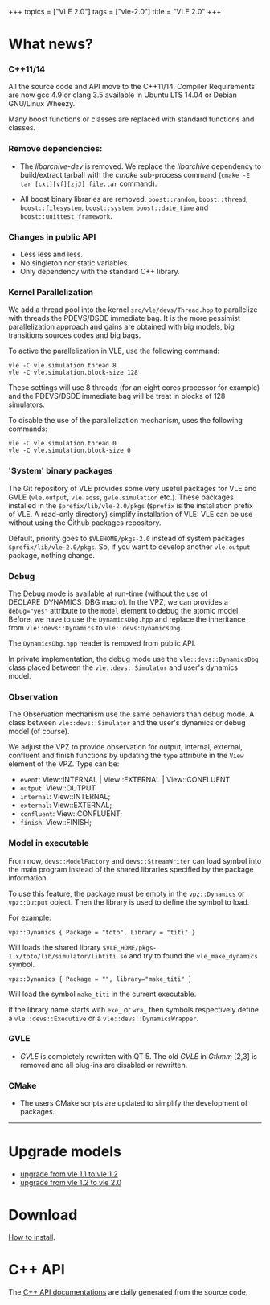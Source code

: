 +++
topics = ["VLE 2.0"]
tags = ["vle-2.0"]
title = "VLE 2.0"
+++

# What news?

### C++11/14

All the source code and API move to the C++11/14. Compiler
Requirements are now gcc 4.9 or clang 3.5 available in Ubuntu LTS
14.04 or Debian GNU/Linux Wheezy.

Many boost functions or classes are replaced with standard functions
and classes.

### Remove dependencies:

- The *libarchive-dev* is removed. We replace the *libarchive*
  dependency to build/extract tarball with the *cmake* sub-process
  command (`cmake -E tar [cxt][vf][zjJ] file.tar` command).

- All boost binary libraries are removed. `boost::random`,
  `boost::thread`, `boost::filesystem`, `boost::system`,
  `boost::date_time` and `boost::unittest_framework`.

### Changes in public API

- Less less and less.
- No singleton nor static variables.
- Only dependency with the standard C++ library.

### Kernel Parallelization

We add a thread pool into the kernel `src/vle/devs/Thread.hpp` to
parallelize with threads the PDEVS/DSDE immediate bag. It is the more
pessimist parallelization approach and gains are obtained with big
models, big transitions sources codes and big bags.

To active the parallelization in VLE, use the following command:

    vle -C vle.simulation.thread 8
    vle -C vle.simulation.block-size 128

These settings will use 8 threads (for an eight cores processor for
example) and the PDEVS/DSDE immediate bag will be treat in blocks of
128 simulators.

To disable the use of the parallelization mechanism, uses the
following commands:

    vle -C vle.simulation.thread 0
    vle -C vle.simulation.block-size 0

### 'System' binary packages

The Git repository of VLE provides some very useful packages for VLE
and GVLE (`vle.output`, `vle.aqss`, `gvle.simulation` etc.). These
packages installed in the `$prefix/lib/vle-2.0/pkgs` (`$prefix` is the
installation prefix of VLE. A read-only directory) simplify
installation of VLE: VLE can be use without using the Github packages
repository.

Default, priority goes to `$VLEHOME/pkgs-2.0` instead of system
packages `$prefix/lib/vle-2.0/pkgs`. So, if you want to develop
another `vle.output` package, nothing change.

### Debug

The Debug mode is available at run-time (without the use of
DECLARE\_DYNAMICS\_DBG macro). In the VPZ, we can provides a
`debug="yes"` attribute to the `model` element to debug the atomic
model. Before, we have to use the `DynamicsDbg.hpp` and replace the
inheritance from `vle::devs::Dynamics` to `vle::devs:DynamicsDbg`.

The `DynamicsDbg.hpp` header is removed from public API.

In private implementation, the debug mode use the
`vle::devs::DynamicsDbg` class placed between the
`vle::devs::Simulator` and user's dynamics model.

### Observation

The Observation mechanism use the same behaviors than debug mode. A
class between `vle::devs::Simulator` and the user's dynamics or debug
model (of course).

We adjust the VPZ to provide observation for output, internal,
external, confluent and finish functions by updating the `type`
attribute in the `View` element of the VPZ. Type can be:

- `event`: View::INTERNAL | View::EXTERNAL | View::CONFLUENT
- `output`: View::OUTPUT
- `internal`: View::INTERNAL;
- `external`: View::EXTERNAL;
- `confluent`: View::CONFLUENT;
- `finish`: View::FINISH;

### Model in executable

From now, `devs::ModelFactory` and `devs::StreamWriter` can load
symbol into the main program instead of the shared libraries specified
by the package information.

To use this feature, the package must be empty in the `vpz::Dynamics`
or `vpz::Output` object. Then the library is used to define the symbol
to load.

For example:

    vpz::Dynamics { Package = "toto", Library = "titi" }

Will loads the shared library
  `$VLE_HOME/pkgs-1.x/toto/lib/simulator/libtiti.so` and try to found
  the `vle_make_dynamics` symbol.

    vpz::Dynamics { Package = "", library="make_titi" }

Will load the symbol `make_titi` in the current executable.

If the library name starts with `exe_` or `wra_` then symbols
respectively define a `vle::devs::Executive` or a
`vle::devs::DynamicsWrapper`.

### GVLE

- *GVLE* is completely rewritten with QT 5. The old *GVLE* in *Gtkmm*
  [2,3] is removed and all plug-ins are disabled or rewritten.

### CMake

- The users CMake scripts are updated to simplify the development of
  packages.

----

# Upgrade models

- [upgrade from vle 1.1 to vle 1.2](upgrade-from-vle-1.1-to-vle-1.2)
- [upgrade from vle 1.2 to vle 2.0](upgrade-from-vle-1.2-to-vle-2.0)

# Download

[How to install](download).

# C++ API

The [C++ API documentations](http://www.vle-project.org/doxygen/master/)
are daily generated from the source code.
